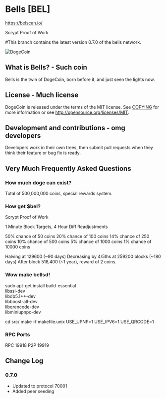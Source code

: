 # Bells [BEL]
https://belscan.io/

Scrypt Proof of Work

#This branch contains the latest version 0.7.0 of the bells network.

![DogeCoin](http://static.tumblr.com/ppdj5y9/Ae9mxmxtp/300coin.png)

## What is Bells? - Such coin
Bells is the twin of DogeCoin, born before it, and just seen the lights now.

## License - Much license
DogeCoin is released under the terms of the MIT license. See [COPYING](COPYING)
for more information or see http://opensource.org/licenses/MIT.

## Development and contributions - omg developers
Developers work in their own trees, then submit pull requests when they think
their feature or bug fix is ready.

## Very Much Frequently Asked Questions

### How much doge can exist?
Total of 500,000,000 coins, special rewards system.

### How get $bel?
Scrypt Proof of Work

1 Minute Block Targets, 4 Hour Diff Readjustments

50% chance of 50 coins
20% chance of 100 coins
14% chance of 250 coins
10% chance of 500 coins
5% chance of 1000 coins
1% chance of 10000 coins

Halving at 129600 (~90 days)
Decreasing by 4/5ths at 259200 blocks (~180 days)
After block 518,400 (~1 year), reward of 2 coins.

### Wow make bellsd!
sudo apt-get install build-essential \
                     libssl-dev \
                     libdb5.1++-dev \
                     libboost-all-dev \
                     libqrencode-dev \
                     libminiupnpc-dev

cd src/
make -f makefile.unix USE_UPNP=1 USE_IPV6=1 USE_QRCODE=1

### RPC Ports
RPC 19918
P2P 19919

## Change Log
### 0.7.0
- Updated to protocol 70001
- Added peer seeding
